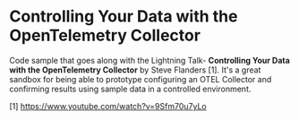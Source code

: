 # Controlling Your Data with the OpenTelemetry Collector

Code sample that goes along with the Lightning Talk- __Controlling Your Data with the OpenTelemetry Collector__ by Steve Flanders [1].  It's a great sandbox for being able to prototype configuring an OTEL Collector and confirming results using sample data in a controlled environment.

[1] https://www.youtube.com/watch?v=9Sfm70u7yLo
